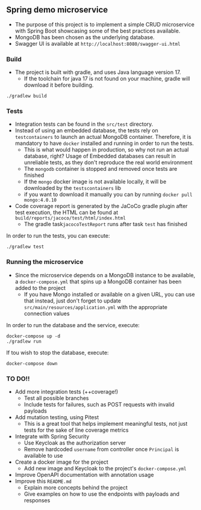## Spring demo microservice

* The purpose of this project is to implement a simple CRUD microservice with Spring Boot showcasing some of the best practices available.
* MongoDB has been chosen as the underlying database.
* Swagger UI is available at `http://localhost:8080/swagger-ui.html`

### Build

* The project is built with gradle, and uses Java language version 17. 
  * If the toolchain for java 17 is not found on your machine, gradle will download it before building.

```shell
./gradlew build
```

### Tests

* Integration tests can be found in the `src/test` directory.
* Instead of using an embedded database, the tests rely on `testcontainers` to launch an actual MongoDB container. Therefore, it is mandatory to have `docker` installed and running in order to run the tests.  
  * This is what would happen in production, so why not run an actual database, right? Usage of Embedded databases can result in unreliable tests, as they don't reproduce the real world environment 
  * The `mongodb` container is stopped and removed once tests are finished
  * If the `mongo` docker image is not available locally, it will be downloaded by the `testscontainers` lib
  * if you want to download it manually you can by running `docker pull mongo:4.0.10`
* Code coverage report is generated by the JaCoCo gradle plugin after test execution, the HTML can be found at `build/reports/jacoco/test/html/index.html`
  * The gradle task`jacocoTestReport` runs after task `test` has finished

In order to run the tests, you can execute:

```shell
./gradlew test
```

### Running the microservice

* Since the microservice depends on a MongoDB instance to be available, a `docker-compose.yml` that spins up a MongoDB container has been added to the project
  * If you have Mongo installed or available on a given URL, you can use that instead, just don't forget to update `src/main/resources/application.yml` with the appropriate connection values

In order to run the database and the service, execute: 

```shell
docker-compose up -d
./gradlew run
```

If tou wish to stop the database, execute:
```shell
docker-compose down
```

### TO DO!!

* Add more integration tests (++coverage!)
  * Test all possible branches
  * Include tests for failures, such as POST requests with invalid payloads
* Add mutation testing, using Pitest
  * This is a great tool that helps implement meaningful tests, not just tests for the sake of line coverage metrics
* Integrate with Spring Security 
  * Use Keycloak as the authorization server
  * Remove hardcoded `username` from controller once `Principal` is available to use
* Create a docker image for the project
  * Add new image and Keycloak to the project's `docker-compose.yml`
* Improve OpenAPI documentation with annotation usage
* Improve this `README.md`
  * Explain more concepts behind the project
  * Give examples on how to use the endpoints with payloads and responses
